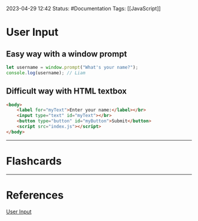2023-04-29 12:42
Status: #Documentation 
Tags: [[JavaScript]]

# User Input

## Easy way with a window prompt

```javascript
let username = window.prompt("What's your name?");
console.log(username); // Liam
```

## Difficult way with HTML textbox

```html
<body>
    <label for="myText">Enter your name:</label></br>
    <input type="text" id="myText"></br>
    <button type="button" id="myButton">Submit</button>
    <script src="index.js"></script>
</body>
```





___
# Flashcards



---
# References
[User Input](https://www.youtube.com/watch?v=8dWL3wF_OMw&list=PL3k5VlZzpQyEz03mNlmU50YcIJ6vEDz95&index=1&t=1274s)
